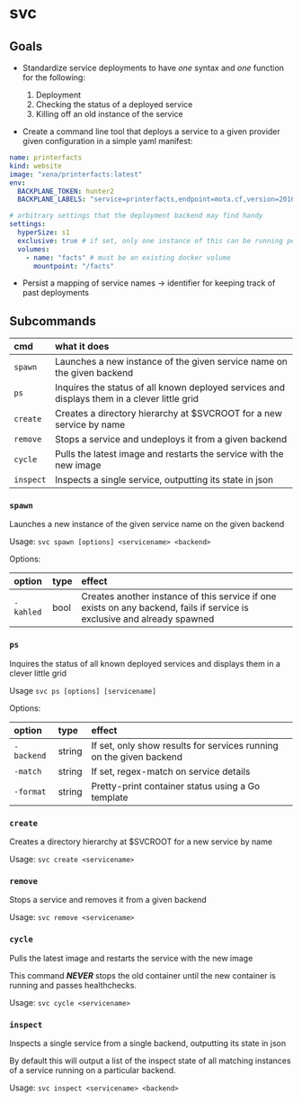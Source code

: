 # svc
## Goals

- Standardize service deployments to have _one_ syntax and _one_ function for the following:
  1. Deployment
  2. Checking the status of a deployed service
  3. Killing off an old instance of the service

- Create a command line tool that deploys a service to a given provider
  given configuration in a simple yaml manifest:

```yaml
name: printerfacts
kind: website
image: "xena/printerfacts:latest"
env:
  BACKPLANE_TOKEN: hunter2
  BACKPLANE_LABELS: "service=printerfacts,endpoint=mota.cf,version=2016-10-06-2"

# arbitrary settings that the deployment backend may find handy
settings:
  hyperSize: s1
  exclusive: true # if set, only one instance of this can be running period
  volumes:
    - name: "facts" # must be an existing docker volume
      mountpoint: "/facts"
```

- Persist a mapping of service names -> identifier for keeping track of past deployments

## Subcommands

| cmd | what it does |
|:--- |:------------ |
| `spawn` | Launches a new instance of the given service name on the given backend |
| `ps` | Inquires the status of all known deployed services and displays them in a clever little grid |
| `create` | Creates a directory hierarchy at $SVCROOT for a new service by name |
| `remove` | Stops a service and undeploys it from a given backend |
| `cycle` | Pulls the latest image and restarts the service with the new image |
| `inspect` | Inspects a single service, outputting its state in json |

### `spawn`

Launches a new instance of the given service name on the given backend

Usage: `svc spawn [options] <servicename> <backend>`

Options:

| option | type | effect |
|:------ |:---- |:------ |
| `-kahled` | bool | Creates another instance of this service if one exists on any backend, fails if service is exclusive and already spawned |

### `ps`

Inquires the status of all known deployed services and displays them in a clever little grid

Usage `svc ps [options] [servicename]`

Options:

| option | type | effect |
|:------ |:---- |:------ |
| `-backend` | string | If set, only show results for services running on the given backend |
| `-match` | string | If set, regex-match on service details |
| `-format` | string | Pretty-print container status using a Go template |

### `create`

Creates a directory hierarchy at $SVCROOT for a new service by name

Usage: `svc create <servicename>`

### `remove`

Stops a service and removes it from a given backend

Usage: `svc remove <servicename>`

### `cycle`

Pulls the latest image and restarts the service with the new image

This command ***NEVER*** stops the old container until the new container is running and passes
healthchecks.

Usage: `svc cycle <servicename>`

### `inspect`

Inspects a single service from a single backend, outputting its state in json

By default this will output a list of the inspect state of all matching instances of a service
running on a particular backend.

Usage: `svc inspect <servicename> <backend>`
